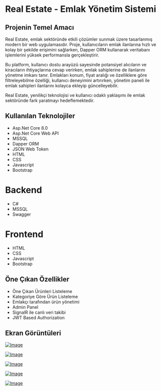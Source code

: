 
# Real Estate - Emlak Yönetim Sistemi


## Projenin Temel Amacı
Real Estate, emlak sektöründe etkili çözümler sunmak üzere tasarlanmış modern bir web uygulamasıdır. Proje, kullanıcıların emlak ilanlarına hızlı ve kolay bir şekilde erişimini sağlarken, Dapper ORM kullanarak veritabanı işlemlerini yüksek performansla gerçekleştirir.

Bu platform, kullanıcı dostu arayüzü sayesinde potansiyel alıcıların ve kiracıların ihtiyaçlarına cevap verirken, emlak sahiplerine de ilanlarını yönetme imkanı tanır. Emlakları konum, fiyat aralığı ve özelliklere göre filtreleyebilme özelliği, kullanıcı deneyimini artırırken, yönetim paneli ile emlak sahipleri ilanlarını kolayca ekleyip güncelleyebilir.

Real Estate, yenilikçi teknolojisi ve kullanıcı odaklı yaklaşımı ile emlak sektöründe fark yaratmayı hedeflemektedir.



  
## Kullanılan Teknolojiler

- Asp.Net Core 8.0
- Asp.Net Core Web API
- MSSQL
- Dapper ORM
- JSON Web Token
- HTML
- CSS
- Javascript
- Bootstrap
 # Backend
 - C#
 - MSSQL
 - Swagger
 # Frontend
 - HTML
- CSS
- Javascript
- Bootstrap
## Öne Çıkan Özellikler
- Öne Çıkan Ürünleri Listeleme
- Kategoriye Göre Ürün Listeleme
- Emlakçı tarafından ürün yönetimi
- Admin Panel
- SignalR ile canlı veri takibi
- JWT Based Authorization


  
## Ekran Görüntüleri
[![Image](https://i.hizliresim.com/izw9frc.png)](https://hizliresim.com/izw9frc)

[![Image](https://i.hizliresim.com/sce4nfi.png)](https://hizliresim.com/sce4nfi)

[![Image](https://i.hizliresim.com/7aujpxp.png)](https://hizliresim.com/7aujpxp)

[![Image](https://i.hizliresim.com/9t07cxp.png)](https://hizliresim.com/9t07cxp)

[![Image](https://i.hizliresim.com/21vbawu.png)](https://hizliresim.com/21vbawu)



  
